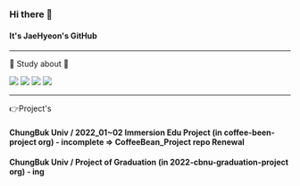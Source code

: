 ### Hi there 👋
#### It's JaeHyeon's GitHub
---
📖 Study about 📖

<img src="https://img.shields.io/badge/GitHub-000010?style=flat-square&logo=github&logoColor=181717"/> <img src="https://img.shields.io/badge/Java-000000?style=flat-square&logo=Java&logoColor=007396"/> <img src="https://img.shields.io/badge/Spring-000000?style=flat-square&logo=Spring&logoColor=6DB33F"/> <img src="https://img.shields.io/badge/C++-000000?style=flat-square&logo=C++&logoColor=6DB33F"/>

---

👉Project's

#### ChungBuk Univ / 2022_01~02 Immersion Edu Project (in coffee-been-project org) - incomplete => CoffeeBean_Project repo Renewal
#### ChungBuk Univ / Project of Graduation (in 2022-cbnu-graduation-project org) - ing


<!--
**JaeHyeon-Nam/JaeHyeon-Nam** is a ✨ _special_ ✨ repository because its `README.md` (this file) appears on your GitHub profile.

Here are some ideas to get you started:

- 🔭 I’m currently working on ...
- 🌱 I’m currently learning ...
- 👯 I’m looking to collaborate on ...
- 🤔 I’m looking for help with ...
- 💬 Ask me about ...
- 📫 How to reach me: ...
- 😄 Pronouns: ...
- ⚡ Fun fact: ...
-->
